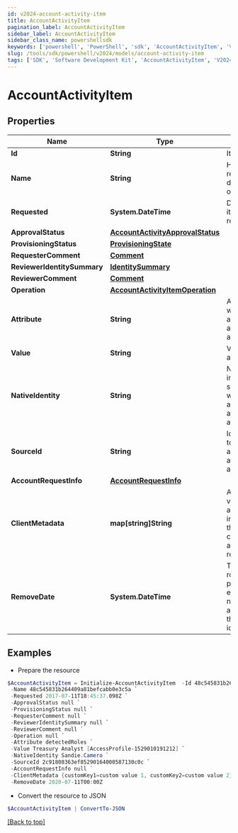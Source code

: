 ```yaml
---
id: v2024-account-activity-item
title: AccountActivityItem
pagination_label: AccountActivityItem
sidebar_label: AccountActivityItem
sidebar_class_name: powershellsdk
keywords: ['powershell', 'PowerShell', 'sdk', 'AccountActivityItem', 'V2024AccountActivityItem'] 
slug: /tools/sdk/powershell/v2024/models/account-activity-item
tags: ['SDK', 'Software Development Kit', 'AccountActivityItem', 'V2024AccountActivityItem']
---
```



# AccountActivityItem

## Properties

Name | Type | Description | Notes
------------ | ------------- | ------------- | -------------
**Id** | **String** | Item id | [optional] 
**Name** | **String** | Human-readable display name of item | [optional] 
**Requested** | **System.DateTime** | Date and time item was requested | [optional] 
**ApprovalStatus** | [**AccountActivityApprovalStatus**](account-activity-approval-status) |  | [optional] 
**ProvisioningStatus** | [**ProvisioningState**](provisioning-state) |  | [optional] 
**RequesterComment** | [**Comment**](comment) |  | [optional] 
**ReviewerIdentitySummary** | [**IdentitySummary**](identity-summary) |  | [optional] 
**ReviewerComment** | [**Comment**](comment) |  | [optional] 
**Operation** | [**AccountActivityItemOperation**](account-activity-item-operation) |  | [optional] 
**Attribute** | **String** | Attribute to which account activity applies | [optional] 
**Value** | **String** | Value of attribute | [optional] 
**NativeIdentity** | **String** | Native identity in the target system to which the account activity applies | [optional] 
**SourceId** | **String** | Id of Source to which account activity applies | [optional] 
**AccountRequestInfo** | [**AccountRequestInfo**](account-request-info) |  | [optional] 
**ClientMetadata** | **map[string]String** | Arbitrary key-value pairs, if any were included in the corresponding access request item | [optional] 
**RemoveDate** | **System.DateTime** | The date the role or access profile or entitlement is no longer assigned to the specified identity. | [optional] 

## Examples

- Prepare the resource
```powershell
$AccountActivityItem = Initialize-AccountActivityItem  -Id 48c545831b264409a81befcabb0e3c5a `
 -Name 48c545831b264409a81befcabb0e3c5a `
 -Requested 2017-07-11T18:45:37.098Z `
 -ApprovalStatus null `
 -ProvisioningStatus null `
 -RequesterComment null `
 -ReviewerIdentitySummary null `
 -ReviewerComment null `
 -Operation null `
 -Attribute detectedRoles `
 -Value Treasury Analyst [AccessProfile-1529010191212] `
 -NativeIdentity Sandie.Camero `
 -SourceId 2c91808363ef85290164000587130c0c `
 -AccountRequestInfo null `
 -ClientMetadata {customKey1=custom value 1, customKey2=custom value 2} `
 -RemoveDate 2020-07-11T00:00Z
```

- Convert the resource to JSON
```powershell
$AccountActivityItem | ConvertTo-JSON
```


[[Back to top]](#) 

